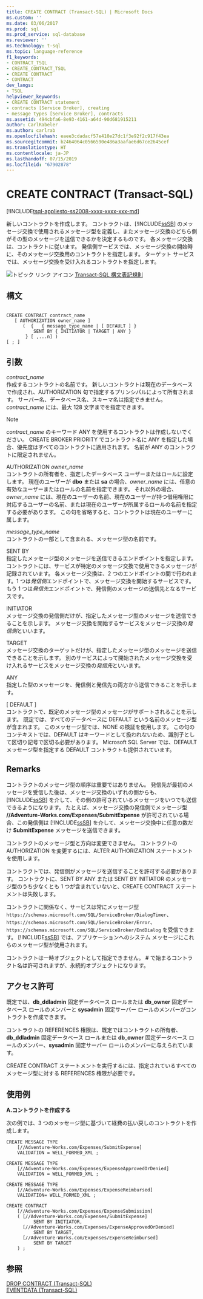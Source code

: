 ```yaml
---
title: CREATE CONTRACT (Transact-SQL) | Microsoft Docs
ms.custom: ''
ms.date: 03/06/2017
ms.prod: sql
ms.prod_service: sql-database
ms.reviewer: ''
ms.technology: t-sql
ms.topic: language-reference
f1_keywords:
- CONTRACT_TSQL
- CREATE_CONTRACT_TSQL
- CREATE CONTRACT
- CONTRACT
dev_langs:
- TSQL
helpviewer_keywords:
- CREATE CONTRACT statement
- contracts [Service Broker], creating
- message types [Service Broker], contracts
ms.assetid: 494cbfa6-8e93-4161-a64d-90d681915211
author: CarlRabeler
ms.author: carlrab
ms.openlocfilehash: eaee3cdadacf57e410e27dc1f3e92f2c917f43ea
ms.sourcegitcommit: b2464064c0566590e486a3aafae6d67ce2645cef
ms.translationtype: HT
ms.contentlocale: ja-JP
ms.lasthandoff: 07/15/2019
ms.locfileid: "67902878"
---
```

# <a name="create-contract-transact-sql"></a>CREATE CONTRACT (Transact-SQL)
[!INCLUDE[tsql-appliesto-ss2008-xxxx-xxxx-xxx-md](../../includes/tsql-appliesto-ss2008-xxxx-xxxx-xxx-md.md)]

  新しいコントラクトを作成します。 コントラクトは、[!INCLUDE[ssSB](../../includes/sssb-md.md)] のメッセージ交換で使用されるメッセージ型を定義し、またメッセージ交換のどちら側がその型のメッセージを送信できるかを決定するものです。 各メッセージ交換は、コントラクトに従います。 発信側サービスでは、メッセージ交換の開始時に、そのメッセージ交換用のコントラクトを指定します。 ターゲット サービスでは、メッセージ交換を受け入れるコントラクトを指定します。  
  
 ![トピック リンク アイコン](../../database-engine/configure-windows/media/topic-link.gif "トピック リンク アイコン") [Transact-SQL 構文表記規則](../../t-sql/language-elements/transact-sql-syntax-conventions-transact-sql.md)  
  
## <a name="syntax"></a>構文  
  
```  
  
CREATE CONTRACT contract_name  
   [ AUTHORIZATION owner_name ]  
      (  {   { message_type_name | [ DEFAULT ] }  
          SENT BY { INITIATOR | TARGET | ANY }   
       } [ ,...n] )   
[ ; ]  
```  
  
## <a name="arguments"></a>引数  
 *contract_name*  
 作成するコントラクトの名前です。 新しいコントラクトは現在のデータベースで作成され、AUTHORIZATION 句で指定するプリンシパルによって所有されます。 サーバー名、データベース名、スキーマ名は指定できません。 *contract_name* には、最大 128 文字までを指定できます。  
  
> [!NOTE]  
>  *contract_name* のキーワード ANY を使用するコントラクトは作成しないでください。 CREATE BROKER PRIORITY でコントラクト名に ANY を指定した場合、優先度はすべてのコントラクトに適用されます。 名前が ANY のコントラクトに限定されません。  
  
 AUTHORIZATION *owner_name*  
 コントラクトの所有者を、指定したデータベース ユーザーまたはロールに設定します。 現在のユーザーが **dbo** または **sa** の場合、*owner_name* には、任意の有効なユーザーまたはロールの名前を指定できます。 それ以外の場合、*owner_name* には、現在のユーザーの名前、現在のユーザーが持つ借用権限に対応するユーザーの名前、または現在のユーザーが所属するロールの名前を指定する必要があります。 この句を省略すると、コントラクトは現在のユーザーに属します。  
  
 *message_type_name*  
 コントラクトの一部として含まれる、メッセージ型の名前です。  
  
 SENT BY  
 指定したメッセージ型のメッセージを送信できるエンドポイントを指定します。 コントラクトには、サービスが特定のメッセージ交換で使用できるメッセージが記録されています。 各メッセージ交換は、2 つのエンドポイントの間で行われます。1 つは*発信側*エンドポイントで、メッセージ交換を開始するサービスです。もう 1 つは*発信先*エンドポイントで、発信側のメッセージの送信先となるサービスです。  
  
 INITIATOR  
 メッセージ交換の発信側だけが、指定したメッセージ型のメッセージを送信できることを示します。 メッセージ交換を開始するサービスをメッセージ交換の*発信側*といいます。  
  
 TARGET  
 メッセージ交換のターゲットだけが、指定したメッセージ型のメッセージを送信できることを示します。 別のサービスによって開始されたメッセージ交換を受け入れるサービスをメッセージ交換の*発信先*といいます。  
  
 ANY  
 指定した型のメッセージを、発信側と発信先の両方から送信できることを示します。  
  
 [ DEFAULT ]  
 コントラクトで、既定のメッセージ型のメッセージがサポートされることを示します。 既定では、すべてのデータベースに DEFAULT という名前のメッセージ型が含まれます。 このメッセージ型では、NONE の検証を使用します。 この句のコンテキストでは、DEFAULT はキーワードとして扱われないため、識別子として区切り記号で区切る必要があります。 Microsoft SQL Server では、DEFAULT メッセージ型を指定する DEFAULT コントラクトも提供されています。  
  
## <a name="remarks"></a>Remarks  
 コントラクトのメッセージ型の順序は重要ではありません。 発信先が最初のメッセージを受信した後は、メッセージ交換のいずれの側からも、[!INCLUDE[ssSB](../../includes/sssb-md.md)] を介して、その側の許可されているメッセージをいつでも送信できるようになります。 たとえば、メッセージ交換の発信側でメッセージ型 **//Adventure-Works.com/Expenses/SubmitExpense** が許可されている場合、この発信側は [!INCLUDE[ssSB](../../includes/sssb-md.md)] を介して、メッセージ交換中に任意の数だけ **SubmitExpense** メッセージを送信できます。  
  
 コントラクトのメッセージ型と方向は変更できません。 コントラクトの AUTHORIZATION を変更するには、ALTER AUTHORIZATION ステートメントを使用します。  
  
 コントラクトでは、発信側がメッセージを送信することを許可する必要があります。 コントラクトに、SENT BY ANY または SENT BY INITIATOR のメッセージ型のうち少なくとも 1 つが含まれていないと、CREATE CONTRACT ステートメントは失敗します。  
  
 コントラクトに関係なく、サービスは常にメッセージ型 `https://schemas.microsoft.com/SQL/ServiceBroker/DialogTimer`、`https://schemas.microsoft.com/SQL/ServiceBroker/Error`、`https://schemas.microsoft.com/SQL/ServiceBroker/EndDialog` を受信できます。 [!INCLUDE[ssSB](../../includes/sssb-md.md)] では、アプリケーションへのシステム メッセージにこれらのメッセージ型が使用されます。  
  
 コントラクトは一時オブジェクトとして指定できません。 # で始まるコントラクト名は許可されますが、永続的オブジェクトになります。  
  
## <a name="permissions"></a>アクセス許可  
 既定では、**db_ddladmin** 固定データベース ロールまたは **db_owner** 固定データベース ロールのメンバーと **sysadmin** 固定サーバー ロールのメンバーがコントラクトを作成できます。  
  
 コントラクトの REFERENCES 権限は、既定ではコントラクトの所有者、**db_ddladmin** 固定データベース ロールまたは **db_owner** 固定データベース ロールのメンバー、**sysadmin** 固定サーバー ロールのメンバーに与えられています。  
  
 CREATE CONTRACT ステートメントを実行するには、指定されているすべてのメッセージ型に対する REFERENCES 権限が必要です。  
  
## <a name="examples"></a>使用例  
 **A.コントラクトを作成する**  
  
 次の例では、3 つのメッセージ型に基づいて経費の払い戻しのコントラクトを作成します。  
  
```  
CREATE MESSAGE TYPE  
    [//Adventure-Works.com/Expenses/SubmitExpense]           
    VALIDATION = WELL_FORMED_XML ;           
  
CREATE MESSAGE TYPE  
    [//Adventure-Works.com/Expenses/ExpenseApprovedOrDenied]           
    VALIDATION = WELL_FORMED_XML ;           
  
CREATE MESSAGE TYPE           
    [//Adventure-Works.com/Expenses/ExpenseReimbursed]           
    VALIDATION= WELL_FORMED_XML ;           
  
CREATE CONTRACT            
    [//Adventure-Works.com/Expenses/ExpenseSubmission]           
    ( [//Adventure-Works.com/Expenses/SubmitExpense]           
          SENT BY INITIATOR,           
      [//Adventure-Works.com/Expenses/ExpenseApprovedOrDenied]           
          SENT BY TARGET,           
      [//Adventure-Works.com/Expenses/ExpenseReimbursed]           
          SENT BY TARGET           
    ) ;  
```  
  
## <a name="see-also"></a>参照  
 [DROP CONTRACT &#40;Transact-SQL&#41;](../../t-sql/statements/drop-contract-transact-sql.md)   
 [EVENTDATA &#40;Transact-SQL&#41;](../../t-sql/functions/eventdata-transact-sql.md)  
  
  
